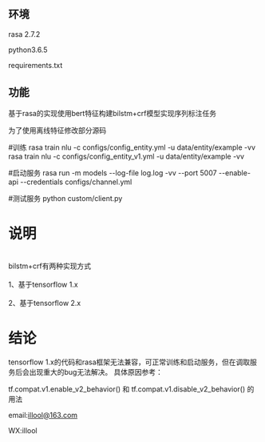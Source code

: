 ## 环境
rasa 2.7.2

python3.6.5

requirements.txt

## 功能
基于rasa的实现使用bert特征构建bilstm+crf模型实现序列标注任务

为了使用离线特征修改部分源码

#训练
rasa train nlu  -c configs/config_entity.yml -u data/entity/example -vv
rasa train nlu  -c configs/config_entity_v1.yml -u data/entity/example -vv

#启动服务
rasa run -m models --log-file log.log -vv --port 5007 --enable-api --credentials configs/channel.yml

#测试服务
python custom/client.py

# 说明
<br>bilstm+crf有两种实现方式</br>
<br>1、基于tensorflow 1.x</br>
<br>2、基于tensorflow 2.x</br>

# 结论
tensorflow 1.x的代码和rasa框架无法兼容，可正常训练和启动服务，但在调取服务后会出现重大的bug无法解决。
具体原因参考：

tf.compat.v1.enable_v2_behavior()
和
tf.compat.v1.disable_v2_behavior()
的用法

email:illool@163.com

WX:illool
